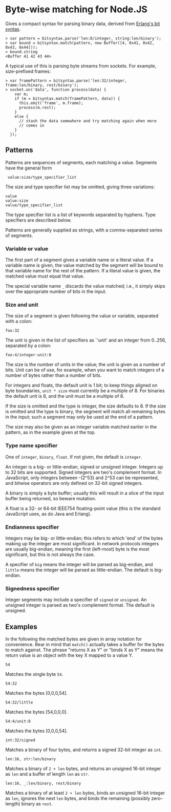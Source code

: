 # Byte-wise matching for Node.JS

Gives a compact syntax for parsing binary data, derived from [Erlang's
bit syntax](http://www.erlang.org/doc/programming_examples/bit_syntax.html#id64858).

    > var pattern = bitsyntax.parse('len:8/integer, string:len/binary');
    > var bound = bitsyntax.match(pattern, new Buffer([4, 0x41, 0x42, 0x43, 0x44]));
    > bound.string
    <Buffer 41 42 43 44>

A typical use of this is parsing byte streams from sockets. For example,
size-prefixed frames:

    > var framePattern = bitsyntax.parse('len:32/integer, frame:len/binary, rest/binary');
    > socket.on('data', function process(data) {
        var m;
        if (m = bitsyntax.match(framePattern, data)) {
          this.emit('frame', m.frame);
          process(m.rest);
        }
        else {
          // stash the data somewhere and try matching again when more
          // comes in
        }
      });

## Patterns

Patterns are sequences of segments, each matching a value. Segments
have the general form

     value:size/type_specifier_list

The size and type specifier list may be omitted, giving three
variations:

    value
    value:size
    value/type_specifier_list

The type specifier list is a list of keywords separated by
hyphens. Type specifiers are described below.

Patterns are generally supplied as strings, with a comma-separated
series of segments.

### Variable or value

The first part of a segment gives a variable name or a literal
value. If a variable name is given, the value matched by the segment
will be bound to that variable name for the rest of the pattern. If a
literal value is given, the matched value must equal that value.

The special variable name `_` discards the value matched; i.e., it
simply skips over the appropriate number of bits in the input.

### Size and unit

The size of a segment is given following the value or variable,
separated with a colon:

    foo:32

The unit is given in the list of specifiers as `'unit' and
an integer from 0..256, separated by a colon:

    foo:4/integer-unit:8

The size is the number of units in the value; the unit is given as a
number of bits. Unit can be of use, for example, when you want to
match integers of a number of bytes rather than a number of bits.

For integers and floats, the default unit is 1 bit; to keep things
aligned on byte boundaries, `unit * size` must currently be a multiple
of 8. For binaries the default unit is 8, and the unit must be a
multiple of 8.

If the size is omitted and the type is integer, the size defaults to
8. If the size is omitted and the type is binary, the segment will
match all remaining bytes in the input; such a segment may only be
used at the end of a pattern.

The size may also be given as an integer variable matched earlier in
the pattern, as in the example given at the top.

### Type name specifier

One of `integer`, `binary`, `float`. If not given, the default is
`integer`.

An integer is a big- or little-endian, signed or unsigned
integer. Integers up to 32 bits are supported. Signed integers are
two's complement format. In JavaScript, only integers between -(2^53)
and 2^53 can be represented, and bitwise operators are only defined on
32-bit signed integers.

A binary is simply a byte buffer; usually this will result in a slice
of the input buffer being returned, so beware mutation.

A float is a 32- or 64-bit IEEE754 floating-point value (this is
the standard JavaScript uses, as do Java and Erlang).

### Endianness specifier

Integers may be big- or little-endian; this refers to which 'end' of
the bytes making up the integer are most significant. In network
protocols integers are usually big-endian, meaning the first
(left-most) byte is the most significant, but this is not always the
case.

A specifier of `big` means the integer will be parsed as big-endian,
and `little` means the integer will be parsed as little-endian. The
default is big-endian.

### Signedness specifier

Integer segments may include a specifier of `signed` or `unsigned`. An
unsigned integer is parsed as two's complement format. The default is
unsigned.

## Examples

In the following the matched bytes are given in array notation for
convenience. Bear in mind that `match()` actually takes a buffer for
the bytes to match against. The phrase "returns X as Y" or "binds X as
Y" means the return value is an object with the key X mapped to a
value Y.

    54

Matches the single byte `54`.

    54:32

Matches the bytes [0,0,0,54].

    54:32/little

Matches the bytes [54,0,0,0].

    54:4/unit:8

Matches the bytes [0,0,0,54].

    int:32/signed

Matches a binary of four bytes, and returns a signed 32-bit integer as
`int`.

    len:16, str:len/binary

Matches a binary of `2 + len` bytes, and returns an unsigned 16-bit
integer as `len` and a buffer of length `len` as `str`.

    len:16, _:len/binary, rest/binary

Matches a binary of at least `2 + len` bytes, binds an unsigned
16-bit integer as `len`, ignores the next `len` bytes, and binds the
remaining (possibly zero-length) binary as `rest`.

